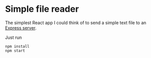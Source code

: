 # Simple file reader

The simplest React app I could think of to send a simple text file to an [Express server](https://github.com/jacobw56/simple-file-reading-server).

Just run

    npm install
    npm start